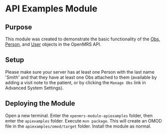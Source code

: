 # API Examples Module

## Purpose

This module was created to demonstrate the basic functionality of the [Obs](https://wiki.openmrs.org/display/docs/Obs), [Person](https://wiki.openmrs.org/display/docs/Person), and [User](https://wiki.openmrs.org/display/docs/User) objects in the OpenMRS API.

## Setup

Please make sure your server has at least one Person with the last name 'Smith' and that they have at least one Obs attached to them (available by adding a visit note to the patient, or by clicking the `Manage Obs` link in Advanced System Settings).

## Deploying the Module

Open a new terminal. Enter the `openmrs-module-apiexamples` folder, then enter the `apiexamples` folder. Execute `mvn package`. This will create an OMOD file in the `apiexamples/omod/target` folder. Install the module as normal.
